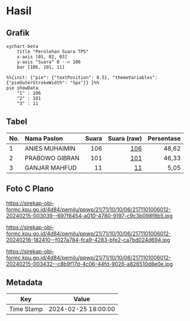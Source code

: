 # Hasil

## Grafik

```mermaid
xychart-beta
    title "Perolehan Suara TPS"
    x-axis [01, 02, 03]
    y-axis "Suara" 0 --> 106
    bar [106, 101, 11]
```

```mermaid
%%{init: {"pie": {"textPosition": 0.5}, "themeVariables": {"pieOuterStrokeWidth": "5px"}} }%%
pie showData
    "1" : 106
    "2" : 101
    "3" : 11
```

## Tabel

| No. | Nama Paslon    | Suara | Suara (raw) | Persentase |
|:--- |:-------------- | -----:| -----------:| ----------:|
| 1   | ANIES MUHAIMIN | 106   | [106][p-1]  | 48,62      |
| 2   | PRABOWO GIBRAN | 101   | [101][p-2]  | 46,33      |
| 3   | GANJAR MAHFUD  | 11    | [11][p-3]   | 5,05       |


[p-1]: https://github.com/gigit-pemilu/pemilu-2024-21-kepulauan-riau/blob/main/pilpres/hitung-suara/sub/21-kepulauan-riau/sub/71-kota-batam/sub/10-batam-kota/sub/1006-sungai-panas/sub/012-tps/sub/paslon-1.txt
[p-2]: https://github.com/gigit-pemilu/pemilu-2024-21-kepulauan-riau/blob/main/pilpres/hitung-suara/sub/21-kepulauan-riau/sub/71-kota-batam/sub/10-batam-kota/sub/1006-sungai-panas/sub/012-tps/sub/paslon-2.txt
[p-3]: https://github.com/gigit-pemilu/pemilu-2024-21-kepulauan-riau/blob/main/pilpres/hitung-suara/sub/21-kepulauan-riau/sub/71-kota-batam/sub/10-batam-kota/sub/1006-sungai-panas/sub/012-tps/sub/paslon-3.txt

## Foto C Plano

https://sirekap-obj-formc.kpu.go.id/4d84/pemilu/ppwp/21/71/10/10/06/2171101006012-20240215-003039--697f8454-a010-4780-9197-c9c3b098f8b5.jpg

https://sirekap-obj-formc.kpu.go.id/4d84/pemilu/ppwp/21/71/10/10/06/2171101006012-20240216-182410--f027a784-fca9-4283-bfe2-ca7bd024d694.jpg

https://sirekap-obj-formc.kpu.go.id/4d84/pemilu/ppwp/21/71/10/10/06/2171101006012-20240215-003432--c8b9f17d-4c06-44fd-9026-a826510d8e0e.jpg


## Metadata

| Key        | Value               |
| ---------- | ------------------- |
| Time Stamp | 2024-02-25 18:00:00 |



